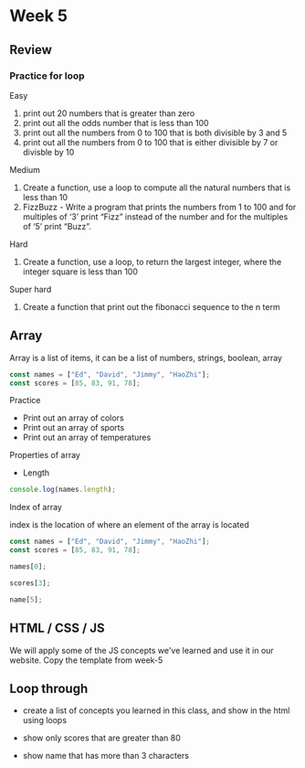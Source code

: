 # Week 5

## Review

### Practice for loop

Easy

1. print out 20 numbers that is greater than zero
2. print out all the odds number that is less than 100
3. print out all the numbers from 0 to 100 that is both divisible by 3 and 5
4. print out all the numbers from 0 to 100 that is either divisible by 7 or divisble by 10

Medium

1. Create a function, use a loop to compute all the natural numbers that is less than 10
2. FizzBuzz - Write a program that prints the numbers from 1 to 100 and for multiples of ‘3’ print “Fizz” instead of the number and for the multiples of ‘5’ print “Buzz”.

Hard

1. Create a function, use a loop, to return the largest integer, where the integer square is less than 100

Super hard

1. Create a function that print out the fibonacci sequence to the n term

## Array

Array is a list of items, it can be a list of numbers, strings, boolean, array

```js
const names = ["Ed", "David", "Jimmy", "HaoZhi"];
const scores = [85, 83, 91, 78];
```

Practice

- Print out an array of colors
- Print out an array of sports
- Print out an array of temperatures

Properties of array

- Length

```js
console.log(names.length);
```

Index of array

index is the location of where an element of the array is located

```js
const names = ["Ed", "David", "Jimmy", "HaoZhi"];
const scores = [85, 83, 91, 78];

names[0];

scores[3];

name[5];
```

## HTML / CSS / JS

We will apply some of the JS concepts we've learned and use it in our website.
Copy the template from week-5

## Loop through

- create a list of concepts you learned in this class, and show in the html using loops

- show only scores that are greater than 80

- show name that has more than 3 characters
